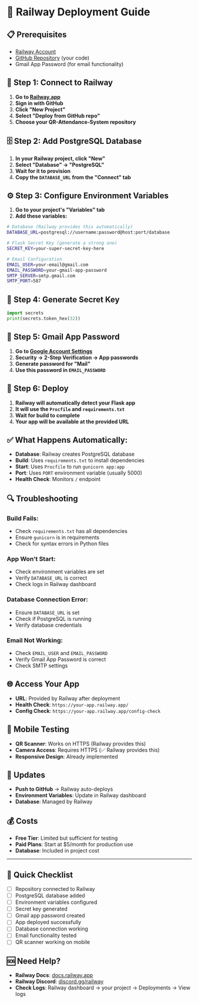 # 🚀 Railway Deployment Guide

## 📋 **Prerequisites**
- [Railway Account](https://railway.app/)
- [GitHub Repository](https://github.com/) (your code)
- Gmail App Password (for email functionality)

## 🚀 **Step 1: Connect to Railway**

1. **Go to [Railway.app](https://railway.app/)**
2. **Sign in with GitHub**
3. **Click "New Project"**
4. **Select "Deploy from GitHub repo"**
5. **Choose your QR-Attendance-System repository**

## 🗄️ **Step 2: Add PostgreSQL Database**

1. **In your Railway project, click "New"**
2. **Select "Database" → "PostgreSQL"**
3. **Wait for it to provision**
4. **Copy the `DATABASE_URL` from the "Connect" tab**

## ⚙️ **Step 3: Configure Environment Variables**

1. **Go to your project's "Variables" tab**
2. **Add these variables:**

```bash
# Database (Railway provides this automatically)
DATABASE_URL=postgresql://username:password@host:port/database

# Flask Secret Key (generate a strong one)
SECRET_KEY=your-super-secret-key-here

# Email Configuration
EMAIL_USER=your-email@gmail.com
EMAIL_PASSWORD=your-gmail-app-password
SMTP_SERVER=smtp.gmail.com
SMTP_PORT=587
```

## 🔑 **Step 4: Generate Secret Key**

```python
import secrets
print(secrets.token_hex(32))
```

## 📧 **Step 5: Gmail App Password**

1. **Go to [Google Account Settings](https://myaccount.google.com/)**
2. **Security → 2-Step Verification → App passwords**
3. **Generate password for "Mail"**
4. **Use this password in `EMAIL_PASSWORD`**

## 🚀 **Step 6: Deploy**

1. **Railway will automatically detect your Flask app**
2. **It will use the `Procfile` and `requirements.txt`**
3. **Wait for build to complete**
4. **Your app will be available at the provided URL**

## ✅ **What Happens Automatically:**

- **Database**: Railway creates PostgreSQL database
- **Build**: Uses `requirements.txt` to install dependencies
- **Start**: Uses `Procfile` to run `gunicorn app:app`
- **Port**: Uses `PORT` environment variable (usually 5000)
- **Health Check**: Monitors `/` endpoint

## 🔍 **Troubleshooting**

### **Build Fails:**
- Check `requirements.txt` has all dependencies
- Ensure `gunicorn` is in requirements
- Check for syntax errors in Python files

### **App Won't Start:**
- Check environment variables are set
- Verify `DATABASE_URL` is correct
- Check logs in Railway dashboard

### **Database Connection Error:**
- Ensure `DATABASE_URL` is set
- Check if PostgreSQL is running
- Verify database credentials

### **Email Not Working:**
- Check `EMAIL_USER` and `EMAIL_PASSWORD`
- Verify Gmail App Password is correct
- Check SMTP settings

## 🌐 **Access Your App**

- **URL**: Provided by Railway after deployment
- **Health Check**: `https://your-app.railway.app/`
- **Config Check**: `https://your-app.railway.app/config-check`

## 📱 **Mobile Testing**

- **QR Scanner**: Works on HTTPS (Railway provides this)
- **Camera Access**: Requires HTTPS (✅ Railway provides this)
- **Responsive Design**: Already implemented

## 🔄 **Updates**

- **Push to GitHub** → Railway auto-deploys
- **Environment Variables**: Update in Railway dashboard
- **Database**: Managed by Railway

## 💰 **Costs**

- **Free Tier**: Limited but sufficient for testing
- **Paid Plans**: Start at $5/month for production use
- **Database**: Included in project cost

---

## 🎯 **Quick Checklist**

- [ ] Repository connected to Railway
- [ ] PostgreSQL database added
- [ ] Environment variables configured
- [ ] Secret key generated
- [ ] Gmail app password created
- [ ] App deployed successfully
- [ ] Database connection working
- [ ] Email functionality tested
- [ ] QR scanner working on mobile

## 🆘 **Need Help?**

- **Railway Docs**: [docs.railway.app](https://docs.railway.app/)
- **Railway Discord**: [discord.gg/railway](https://discord.gg/railway)
- **Check Logs**: Railway dashboard → your project → Deployments → View logs
